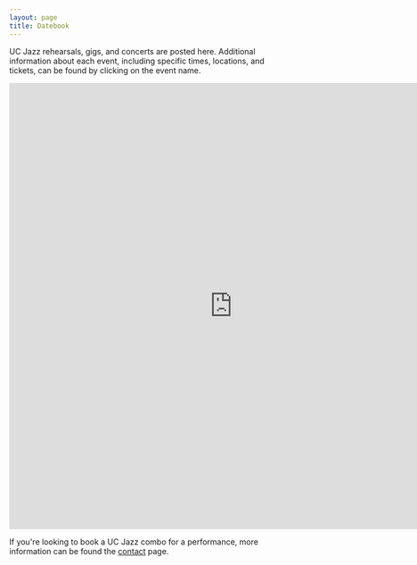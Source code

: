 ```yaml
---
layout: page
title: Datebook
---
```


UC Jazz rehearsals, gigs, and concerts are posted here. Additional information about each event, including specific times, locations, and tickets, can be found by clicking on the event name.

<div class="embed-wrapper">
	<div class="embed-responsive">
		<iframe src="https://calendar.google.com/calendar/b/2/embed?showTitle=0&amp;showPrint=0&amp;showCalendars=0&amp;showTz=0&amp;mode=WEEK&amp;height=800&amp;wkst=1&amp;bgcolor=%23ffffff&amp;src=ucjazzensembles%40gmail.com&amp;color=%23182C57&amp;ctz=America%2FLos_Angeles" style="border-width:0" width="800" height="800" frameborder="0" scrolling="no"></iframe>
	</div>
</div>

If you're looking to book a UC Jazz combo for a performance, more information can be found the <a href="contact.html">contact</a> page.
